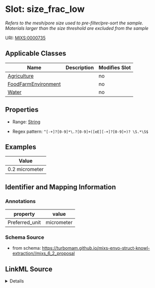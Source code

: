 # Slot: size_frac_low


_Refers to the mesh/pore size used to pre-filter/pre-sort the sample. Materials larger than the size threshold are excluded from the sample_



URI: [MIXS:0000735](https://w3id.org/mixs/0000735)



<!-- no inheritance hierarchy -->




## Applicable Classes

| Name | Description | Modifies Slot |
| --- | --- | --- |
[Agriculture](Agriculture.md) |  |  no  |
[FoodFarmEnvironment](FoodFarmEnvironment.md) |  |  no  |
[Water](Water.md) |  |  no  |







## Properties

* Range: [String](String.md)

* Regex pattern: `^[-+]?[0-9]*\.?[0-9]+([eE][-+]?[0-9]+)? \S.*\S$`






## Examples

| Value |
| --- |
| 0.2 micrometer |

## Identifier and Mapping Information





### Annotations

| property | value |
| --- | --- |
| Preferred_unit | micrometer |



### Schema Source


* from schema: https://turbomam.github.io/mixs-envo-struct-knowl-extraction//mixs_6_2_proposal




## LinkML Source

<details>
```yaml
name: size_frac_low
annotations:
  Preferred_unit:
    tag: Preferred_unit
    value: micrometer
description: Refers to the mesh/pore size used to pre-filter/pre-sort the sample.
  Materials larger than the size threshold are excluded from the sample
title: size-fraction lower threshold
notes:
- lower
examples:
- value: 0.2 micrometer
from_schema: https://turbomam.github.io/mixs-envo-struct-knowl-extraction//mixs_6_2_proposal
rank: 1000
slot_uri: MIXS:0000735
multivalued: false
alias: size_frac_low
domain_of:
- Agriculture
- FoodFarmEnvironment
- Water
range: string
required: false
recommended: false
pattern: ^[-+]?[0-9]*\.?[0-9]+([eE][-+]?[0-9]+)? \S.*\S$

```
</details>